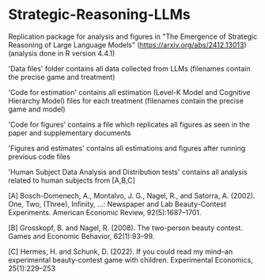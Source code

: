 # Strategic-Reasoning-LLMs
Replication package for analysis and figures in "The Emergence of Strategic Reasoning of Large Language Models" (https://arxiv.org/abs/2412.13013) (analysis done in R version 4.4.1)

'Data files' folder contains all data collected from LLMs (filenames contain the precise game and treatment)

'Code for estimation' contains all estimation (Level-K Model and Cognitive Hierarchy Model) files for each treatment (filenames contain the precise game and model)

'Code for figures' contains a file which replicates all figures as seen in the paper and supplementary documents

'Figures and estimates' contains all estimations and figures after running previous code files

'Human Subject Data Analysis and Distribution tests' contains all analysis related to human subjects from [A,B,C]








[A] Bosch-Domenech, A., Montalvo, J. G., Nagel, R., and Satorra, A. (2002). One, Two, (Three), Infinity, ...: Newspaper and Lab Beauty-Contest Experiments. American Economic Review, 92(5):1687–1701.

[B] Grosskopf, B. and Nagel, R. (2008). The two-person beauty contest. Games and Economic Behavior, 62(1):93–99.

[C] Hermes, H. and Schunk, D. (2022). If you could read my mind–an experimental beauty-contest game with children. Experimental Economics, 25(1):229–253
